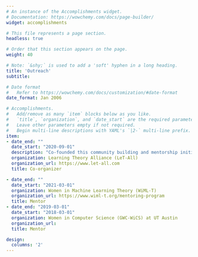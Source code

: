 ```yaml
---
# An instance of the Accomplishments widget.
# Documentation: https://wowchemy.com/docs/page-builder/
widget: accomplishments

# This file represents a page section.
headless: true

# Order that this section appears on the page.
weight: 40

# Note: `&shy;` is used to add a 'soft' hyphen in a long heading.
title: 'Outreach'
subtitle:

# Date format
#   Refer to https://wowchemy.com/docs/customization/#date-format
date_format: Jan 2006

# Accomplishments.
#   Add/remove as many `item` blocks below as you like.
#   `title`, `organization`, and `date_start` are the required parameters.
#   Leave other parameters empty if not required.
#   Begin multi-line descriptions with YAML's `|2-` multi-line prefix.
item:
- date_end: ""
  date_start: "2020-09-01"
  description: "Co-founded this community building and mentorship initiative for the learning theory community. Co-organized mentorship workshops at ALT 2021, COLT 2021, ALT 2022, and Fall 2022. Co-organized a graduate applications support program in collaboration with WiML-T."
  organization: Learning Theory Alliance (LeT-All)
  organization_url: https://www.let-all.com
  title: Co-organizer

- date_end: ""
  date_start: "2021-03-01"
  organization: Women in Machine Learning Theory (WiML-T)
  organization_url: https://www.wiml-t.org/mentoring-program
  title: Mentor
- date_end: "2019-03-01"
  date_start: "2018-03-01"
  organization: Women in Computer Science (GWC-WiCS) at UT Austin
  organization_url: 
  title: Mentor

design:
  columns: '2' 
---
```

